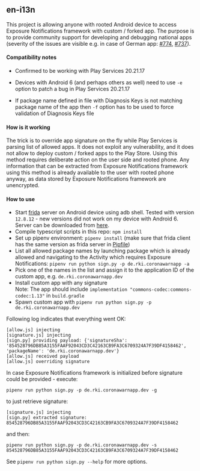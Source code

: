 ## en-i13n

This project is allowing anyone with rooted Android device to access
Exposure Notifications framework with custom / forked app. The purpose is to
provide community support for developing and debugging national apps
(severity of the issues are visible e.g. in case of German app:
[#774](https://github.com/corona-warn-app/cwa-app-android/issues/774),
[#737](https://github.com/corona-warn-app/cwa-app-android/issues/737)).

#### Compatibility notes

- Confirmed to be working with Play Services 20.21.17

- Devices with Android 6 (and perhaps others as well) need to use `-e` option
to patch a bug in Play Services 20.21.17

- If package name defined in file with Diagnosis Keys is not matching
package name of the app then `-f` option has to be used to force validation
of Diagnosis Keys file

#### How is it working

The trick is to override app signature on the fly while Play Services is parsing
list of allowed apps. It does not exploit any vulnerability, and it does not
allow to deploy custom / forked apps to the Play Store. Using this method requires
deliberate action on the user side and rooted phone. Any information that can be
extracted from Exposure Notifications framework using this method is already
available to the user with rooted phone anyway, as data stored by Exposure Notifications
framework are unencrypted.

#### How to use

- Start [frida](https://frida.re/) server on Android device using adb shell. Tested with
version `12.8.12` - new versions did not work on my device with Android 6. Server can be downloaded
from [here](https://github.com/frida/frida/releases/download/12.8.12/frida-server-12.8.12-android-arm.xz).
- Compile typescript scripts in this repo: `npm install`
- Set up pipenv environment: `pipenv install` (make sure that frida client has the same
version as frida server in [Pipfile](Pipfile))
- List all allowed package names by launching package which is already allowed and
navigating to the Activity which requires Exposure Notifications:
`pipenv run python sign.py -p de.rki.coronawarnapp -a`
- Pick one of the names in the list and assign it to the application ID of the custom app, e.g. `de.rki.coronawarnapp.dev`
- Install custom app with any signature  
  Note: The app should include `implementation "commons-codec:commons-codec:1.13"` in `build.gradle`
- Spawn custom app with `pipenv run python sign.py -p de.rki.coronawarnapp.dev`

Following log indicates that everything went OK:

```
[allow.js] injecting
[signature.js] injecting
[sign.py] providing payload: {'signatureSha': '854528796DB85A3155FAAF92043CD3C42163CB9FA3C6709324A7F39DF4158462', 'packageName': 'de.rki.coronawarnapp.dev'}
[allow.js] received payload
[allow.js] overriding signature
```

In case Exposure Notifications framework is initialized before signature could be provided - execute:

`pipenv run python sign.py -p de.rki.coronawarnapp.dev -g`

to just retrieve signature:

```
[signature.js] injecting
[sign.py] extracted signature: 854528796DB85A3155FAAF92043CD3C42163CB9FA3C6709324A7F39DF4158462
```

and then:

`pipenv run python sign.py -p de.rki.coronawarnapp.dev -s 854528796DB85A3155FAAF92043CD3C42163CB9FA3C6709324A7F39DF4158462`

See `pipenv run python sign.py --help` for more options.
